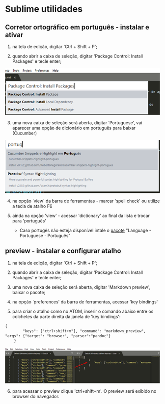 
# Sublime utilidades

##  Corretor ortográfico em português - instalar e ativar

1. na tela de edição, digitar 'Ctrl + Shift + P';

2. quando abrir a caixa de seleção, digitar 'Package Control: Install Packages' e tecle enter;

![](static/sublime1.png)

3. uma nova caixa de seleção será aberta, digitar 'Portuguese', vai aparecer uma opção de dicionário em português para baixar (Cucumber)

![](static/sublime2.png)

4. na opção 'view' da barra de ferramentas - marcar 'spell check' ou utilize a tecla de atalho F6
    
5. ainda na opção 'view' - acessar 'dictionary' ao final da lista e trocar para 'português'
    - Caso portugês não esteja disponível intale o [pacote](https://packagecontrol.io/packages/LanguagePortuguese) "Language - Portuguese - Português" 


## preview - instalar e configurar atalho

1. na tela de edição, digitar 'Ctrl + Shift + P';

2. quando abrir a caixa de seleção, digitar 'Package Control: Install Packages' e tecle enter;

3. uma nova caixa de seleção será aberta, digitar 'Markdown preview', baixar o pacote;

4. na opção 'preferences' da barra de ferramentas, acessar 'key bindings'

5. para criar o atalho como no ATOM, inserir o comando abaixo entre os colchetes da parte direita da janela de 'key bindings':

````
{
        "keys": ["ctrl+shift+m"], "command": "markdown_preview", "args": {"target": "browser", "parser":"pandoc"}
    }
````

![](static/sublime3.png)

6. para acessar o preview clique 'ctrl+shift+m'. O preview será exibido no browser do navegador.
